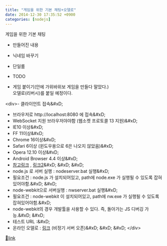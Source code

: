 ```yaml
---
title: "게임을 위한 기본 채팅+오델로"
date: 2014-12-30 17:35:52 +0900
categories: [nodejs]
---
```


게임을 위한 기본 채팅

  
- 만들어진 내용
- 닉네임 바꾸기
- 단일룸

- TODO
- 게임 붙이기(안에 가위바위보 게임을 만들다 말았다.)   
오델로(리버시)를 붙일 예정이다.


  
&lt;div&gt;- 클라이언트 접속&amp;#xD;
- 브라우저로 http://localhost:8080 에 접속&amp;#xD;
- WebSocket 지원 브라우저야야함 (웹소켓 프로토콜 13 지원)&amp;#xD;
- IE10 이상&amp;#xD;
- FF 11이상&amp;#xD;
- Chrome 16이상&amp;#xD;
- Safari 6이상 (윈도우용으로 6은 나오지 않았음)&amp;#xD;
- Opera 12.10 이상&amp;#xD;
- Android Browser 4.4 이상&amp;#xD;
- [참고링크](https://developer.mozilla.org/ko/docs/WebSockets "참고링크") , [링크2](http://en.wikipedia.org/wiki/WebSocket "링크2")&amp;#xD;
&amp;#xD;
&amp;#xD;
- node.js 로 서버 실행 : nodeserver.bat 실행&amp;#xD;
- 필요조건 : node.js 가 설치되어있고, path에 node.exe 가 실행될 수 있도록 잡혀있어야함.&amp;#xD;
&amp;#xD;
- node-webkit으로 서버실행 : nwserver.bat 실행&amp;#xD;
- 필요조건 : node-webkit 이 설치되어있고, path에 nw.exe 가 실행될 수 있도록 잡혀있어야함.&amp;#xD;
- node-webkit의 경우 개발툴을 사용할 수 있다. 즉, 돌아가는 JS 디버깅 가능.&amp;#xD;
&amp;#xD;
- 테스트 URL :&amp;#xD;
- 온라인 오델로 : [링크](http://www.mins01.com/nodejs/wsgame01/client.html "http://mins01.com/nodejs/wsgame01/client.html") (비정기 서버 오픈)&amp;#xD;
&amp;#xD;
&amp;#xD;
&lt;/div&gt;  
  



[🔗link](http://www.mins01.com/mh/tech/read/919)